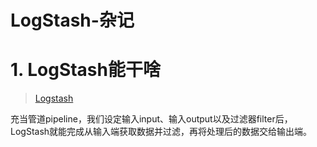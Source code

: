 # LogStash-杂记

# 1. LogStash能干啥

> [Logstash](https://www.cnblogs.com/cjsblog/p/9459781.html)

​	充当管道pipeline，我们设定输入input、输入output以及过滤器filter后，LogStash就能完成从输入端获取数据并过滤，再将处理后的数据交给输出端。

